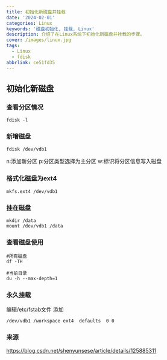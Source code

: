 ```yaml
---
title: 初始化新磁盘并挂载
date: '2024-02-01'
categories: Linux
keywords: '磁盘初始化, 挂载, Linux'
description: 介绍了在Linux系统下初始化新磁盘并挂载的步骤。
cover: /images/linux.jpg
tags:
  - Linux
  - fdisk
abbrlink: ce51fd35
---
```


## 初始化新磁盘
### 查看分区情况
```
fdisk -l
```

### 新增磁盘
```
fdisk /dev/vdb1
```
n:添加新分区
p:分区类型选择为主分区
w:标识将分区信息写入磁盘

### 格式化磁盘为ext4
```
mkfs.ext4 /dev/vdb1
```

### 挂在磁盘
```
mkdir /data
mount /dev/vdb1 /data
```

### 查看磁盘使用
```
#所有磁盘
df -TH

#当前目录
du -h --max-depth=1
```

### 永久挂载
编辑/etc/fstab文件
添加
``` /etc/fstab
/dev/vdb1 /workspace ext4  defaults  0 0
```

### 来源
https://blog.csdn.net/shenyunsese/article/details/125885311